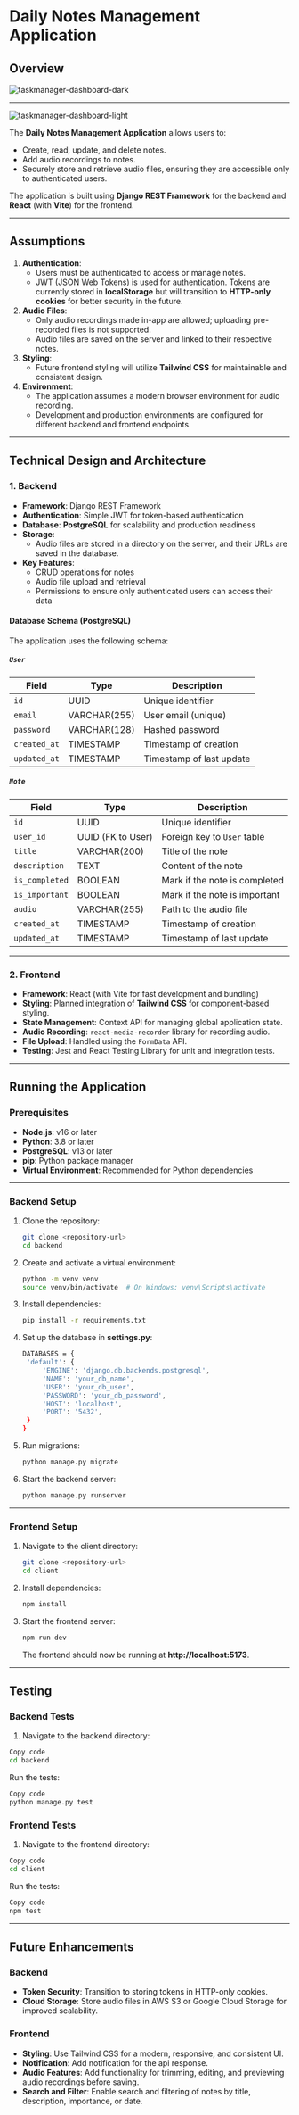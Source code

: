 # Daily Notes Management Application

## Overview

![taskmanager-dashboard-dark](client/src/assets/taskmanager-dashboard-dark.png)

---

![taskmanager-dashboard-light](client/src/assets/taskmanager-dashboard-light.png)

The **Daily Notes Management Application** allows users to:

- Create, read, update, and delete notes.
- Add audio recordings to notes.
- Securely store and retrieve audio files, ensuring they are accessible only to
  authenticated users.

The application is built using **Django REST Framework** for the backend and
**React** (with **Vite**) for the frontend.

---

## Assumptions

1. **Authentication**:
   - Users must be authenticated to access or manage notes.
   - JWT (JSON Web Tokens) is used for authentication. Tokens are currently
     stored in **localStorage** but will transition to **HTTP-only cookies** for
     better security in the future.
2. **Audio Files**:
   - Only audio recordings made in-app are allowed; uploading pre-recorded files
     is not supported.
   - Audio files are saved on the server and linked to their respective notes.
3. **Styling**:
   - Future frontend styling will utilize **Tailwind CSS** for maintainable and
     consistent design.
4. **Environment**:
   - The application assumes a modern browser environment for audio recording.
   - Development and production environments are configured for different
     backend and frontend endpoints.

---

## Technical Design and Architecture

### 1. **Backend**

- **Framework**: Django REST Framework
- **Authentication**: Simple JWT for token-based authentication
- **Database**: **PostgreSQL** for scalability and production readiness
- **Storage**:
  - Audio files are stored in a directory on the server, and their URLs are
    saved in the database.
- **Key Features**:
  - CRUD operations for notes
  - Audio file upload and retrieval
  - Permissions to ensure only authenticated users can access their data

#### Database Schema (PostgreSQL)

The application uses the following schema:

##### `User`

| Field        | Type         | Description              |
| ------------ | ------------ | ------------------------ |
| `id`         | UUID         | Unique identifier        |
| `email`      | VARCHAR(255) | User email (unique)      |
| `password`   | VARCHAR(128) | Hashed password          |
| `created_at` | TIMESTAMP    | Timestamp of creation    |
| `updated_at` | TIMESTAMP    | Timestamp of last update |

##### `Note`

| Field          | Type              | Description                   |
| -------------- | ----------------- | ----------------------------- |
| `id`           | UUID              | Unique identifier             |
| `user_id`      | UUID (FK to User) | Foreign key to `User` table   |
| `title`        | VARCHAR(200)      | Title of the note             |
| `description`  | TEXT              | Content of the note           |
| `is_completed` | BOOLEAN           | Mark if the note is completed |
| `is_important` | BOOLEAN           | Mark if the note is important |
| `audio`        | VARCHAR(255)      | Path to the audio file        |
| `created_at`   | TIMESTAMP         | Timestamp of creation         |
| `updated_at`   | TIMESTAMP         | Timestamp of last update      |

---

### 2. **Frontend**

- **Framework**: React (with Vite for fast development and bundling)
- **Styling**: Planned integration of **Tailwind CSS** for component-based
  styling.
- **State Management**: Context API for managing global application state.
- **Audio Recording**: `react-media-recorder` library for recording audio.
- **File Upload**: Handled using the `FormData` API.
- **Testing**: Jest and React Testing Library for unit and integration tests.

---

## Running the Application

### Prerequisites

- **Node.js**: v16 or later
- **Python**: 3.8 or later
- **PostgreSQL**: v13 or later
- **pip**: Python package manager
- **Virtual Environment**: Recommended for Python dependencies

---

### Backend Setup

1. Clone the repository:
   ```bash
   git clone <repository-url>
   cd backend
   ```
2. Create and activate a virtual environment:
   ```bash
   python -m venv venv
   source venv/bin/activate  # On Windows: venv\Scripts\activate
   ```
3. Install dependencies:
   ```bash
   pip install -r requirements.txt
   ```
4. Set up the database in **settings.py**:
   ```bash
   DATABASES = {
    'default': {
        'ENGINE': 'django.db.backends.postgresql',
        'NAME': 'your_db_name',
        'USER': 'your_db_user',
        'PASSWORD': 'your_db_password',
        'HOST': 'localhost',
        'PORT': '5432',
    }
   }
   ```
5. Run migrations:
   ```bash
   python manage.py migrate
   ```
6. Start the backend server:
   ```bash
   python manage.py runserver
   ```

---

### Frontend Setup

1. Navigate to the client directory:
   ```bash
   git clone <repository-url>
   cd client
   ```
2. Install dependencies:
   ```bash
   npm install
   ```
3. Start the frontend server:
   ```bash
   npm run dev
   ```
   The frontend should now be running at **http://localhost:5173**.

---

## Testing

### Backend Tests

1. Navigate to the backend directory:

```bash
Copy code
cd backend
```

Run the tests:

```bash
Copy code
python manage.py test
```

### Frontend Tests

1. Navigate to the frontend directory:

```bash
Copy code
cd client
```

Run the tests:

```bash
Copy code
npm test
```

---

## Future Enhancements

### Backend

- **Token Security**: Transition to storing tokens in HTTP-only cookies.
- **Cloud Storage**: Store audio files in AWS S3 or Google Cloud Storage for
  improved scalability.

### Frontend

- **Styling**: Use Tailwind CSS for a modern, responsive, and consistent UI.
- **Notification**: Add notification for the api response.
- **Audio Features**: Add functionality for trimming, editing, and previewing
  audio recordings before saving.
- **Search and Filter**: Enable search and filtering of notes by title,
  description, importance, or date.

